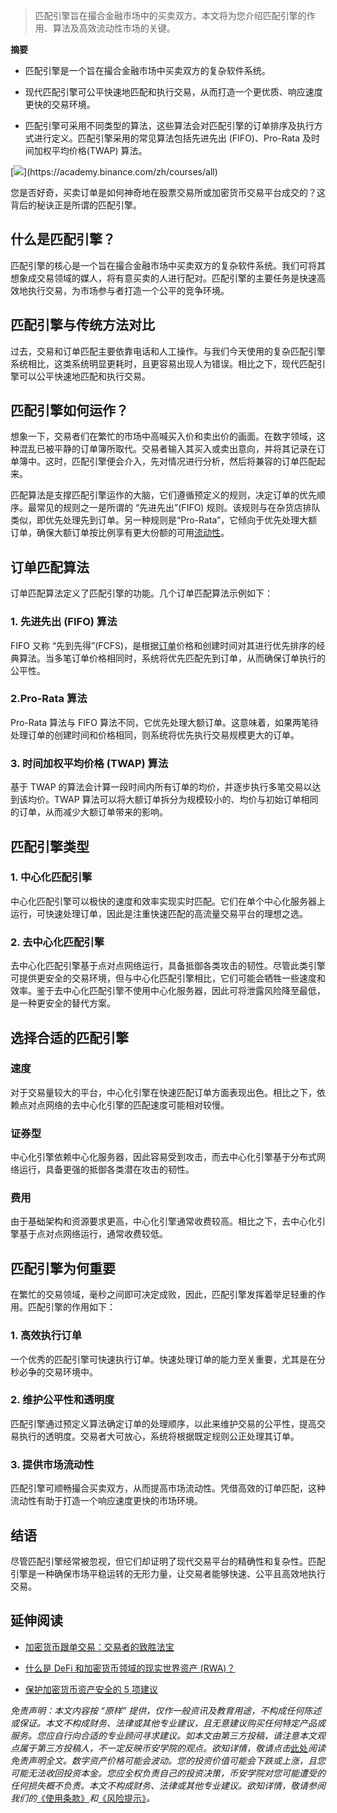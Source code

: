 
> 匹配引擎旨在撮合金融市场中的买卖双方。本文将为您介绍匹配引擎的作用、算法及高效流动性市场的关键。

**摘要**

*   匹配引擎是一个旨在撮合金融市场中买卖双方的复杂软件系统。
    
*   现代匹配引擎可公平快速地匹配和执行交易，从而打造一个更优质、响应速度更快的交易环境。
    
*   匹配引擎可采用不同类型的算法，这些算法会对匹配引擎的订单排序及执行方式进行定义。匹配引擎采用的常见算法包括先进先出 (FIFO)、Pro-Rata 及时间加权平均价格(TWAP) 算法。
    

[![](https://public.bnbstatic.com/static/academy/static/academy/editor-uploads/59e25fb8e749474b8a4eb34c6dd8a1de.)](https://academy.binance.com/zh/courses/all)

您是否好奇，买卖订单是如何神奇地在股票交易所或加密货币交易平台成交的？这背后的秘诀正是所谓的匹配引擎。

什么是匹配引擎？
--------

匹配引擎的核心是一个旨在撮合金融市场中买卖双方的复杂软件系统。我们可将其想象成交易领域的媒人，将有意买卖的人进行配对。匹配引擎的主要任务是快速高效地执行交易，为市场参与者打造一个公平的竞争环境。

匹配引擎与传统方法对比
-----------

过去，交易和订单匹配主要依靠电话和人工操作。与我们今天使用的复杂匹配引擎系统相比，这类系统明显更耗时，且更容易出现人为错误。相比之下，现代匹配引擎可以公平快速地匹配和执行交易。

匹配引擎如何运作？
---------

想象一下，交易者们在繁忙的市场中高喊买入价和卖出价的画面。在数字领域，这种混乱已被平静的订单簿所取代。交易者输入其买入或卖出意向，并将其记录在订单簿中。这时，匹配引擎便会介入，先对情况进行分析，然后将兼容的订单匹配起来。

匹配算法是支撑匹配引擎运作的大脑，它们遵循预定义的规则，决定订单的优先顺序。最常见的规则之一是所谓的 “先进先出”(FIFO) 规则。该规则与在杂货店排队类似，即优先处理先到订单。另一种规则是“Pro-Rata”，它倾向于优先处理大额订单，确保大额订单按比例享有更大份额的可用[流动性](https://academy.binance.com/zh/articles/liquidity-explained)。

订单匹配算法
------

订单匹配算法定义了匹配引擎的功能。几个订单匹配算法示例如下：

### 1. 先进先出 (FIFO) 算法

FIFO 又称 “先到先得”(FCFS)，是根据[订单](https://academy.binance.com/zh/articles/understanding-the-different-order-types)价格和创建时间对其进行优先排序的经典算法。当多笔订单价格相同时，系统将优先匹配先到订单，从而确保订单执行的公平性。

### 2.Pro-Rata 算法

Pro-Rata 算法与 FIFO 算法不同，它优先处理大额订单。这意味着，如果两笔待处理订单的创建时间和价格相同，则系统将优先执行交易规模更大的订单。

### 3. 时间加权平均价格 (TWAP) 算法

基于 TWAP 的算法会计算一段时间内所有订单的均价，并逐步执行多笔交易以达到该均价。TWAP 算法可以将大额订单拆分为规模较小的、均价与初始订单相同的订单，从而减少大额订单带来的影响。

匹配引擎类型
------

### 1. 中心化匹配引擎

中心化匹配引擎可以极快的速度和效率实现实时匹配。它们在单个中心化服务器上运行，可快速处理订单，因此是注重快速匹配的高流量交易平台的理想之选。

### 2. 去中心化匹配引擎

去中心化匹配引擎基于点对点网络运行，具备抵御各类攻击的韧性。尽管此类引擎可提供更安全的交易环境，但与中心化匹配引擎相比，它们可能会牺牲一些速度和效率。鉴于去中心化匹配引擎不使用中心化服务器，因此可将泄露风险降至最低，是一种更安全的替代方案。

选择合适的匹配引擎
---------

### 速度

对于交易量较大的平台，中心化引擎在快速匹配订单方面表现出色。相比之下，依赖点对点网络的去中心化引擎的匹配速度可能相对较慢。

### 证券型

中心化引擎依赖中心化服务器，因此容易受到攻击，而去中心化引擎基于分布式网络运行，具备更强的抵御各类潜在攻击的韧性。

### 费用

由于基础架构和资源要求更高，中心化引擎通常收费较高。相比之下，去中心化引擎基于点对点网络运行，通常收费较低。

匹配引擎为何重要
--------

在繁忙的交易领域，毫秒之间即可决定成败，因此，匹配引擎发挥着举足轻重的作用。匹配引擎的作用如下：

### 1. 高效执行订单

一个优秀的匹配引擎可快速执行订单。快速处理订单的能力至关重要，尤其是在分秒必争的交易环境中。

### 2. 维护公平性和透明度

匹配引擎通过预定义算法确定订单的处理顺序，以此来维护交易的公平性，提高交易执行的透明度。交易者大可放心，系统将根据既定规则公正处理其订单。

### 3. 提供市场流动性

匹配引擎可顺畅撮合买卖双方，从而提高市场流动性。凭借高效的订单匹配，这种流动性有助于打造一个响应速度更快的市场环境。

结语
--

尽管匹配引擎经常被忽视，但它们却证明了现代交易平台的精确性和复杂性。匹配引擎是一种确保市场平稳运转的无形力量，让交易者能够快速、公平且高效地执行交易。

延伸阅读
----

*   [加密货币跟单交易：交易者的致胜法宝](https://academy.binance.com/zh/articles/copy-trading-a-game-changer-in-cryptocurrency-trading)
    
*   [什么是 DeFi 和加密货币领域的现实世界资产 (RWA)？](https://academy.binance.com/zh/articles/what-are-real-world-assets-rwa-in-defi-and-crypto)
    
*   [保护加密货币资产安全的 5 项建议](https://academy.binance.com/zh/articles/5-tips-to-secure-your-cryptocurrency-holdings)
    

_免责声明：本文内容按 “原样” 提供，仅作一般资讯及教育用途，不构成任何陈述或保证。本文不构成财务、法律或其他专业建议，且无意建议购买任何特定产品或服务。您应自行向合适的专业顾问寻求建议。如本文由第三方投稿，请注意本文观点属于第三方投稿人，不一定反映币安学院的观点。欲知详情，敬请点击_[此处](https://academy.binance.com/zh/articles/disclaimer)_阅读免责声明全文。数字资产价格可能会波动。您的投资价值可能会下跌或上涨，且您可能无法收回投资本金。您应全权负责自己的投资决策，币安学院对您可能遭受的任何损失概不负责。本文不构成财务、法律或其他专业建议。欲知详情，敬请参阅我们的_[《使用条款》](https://www.binance.com/en/terms)_和_[《风险提示》](https://www.binance.com/en/risk-warning)_。_
